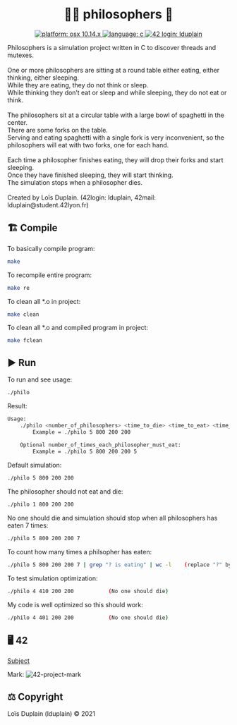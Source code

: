 <h1 align="center">👴🏻 philosophers 🍴</h1>

<p align="center">
  <a href="https://fr.wikipedia.org/wiki/MacOS_Mojave" target="_blank">
    <img alt="platform: osx 10.14.x" src="https://img.shields.io/badge/platform-osx%20v10.14.x-red?style=flat-square"/>
  </a>
  <a href="https://fr.wikipedia.org/wiki/C_(langage)" target="_blank">
    <img alt="language: c" src="https://img.shields.io/badge/language-C-purple?style=flat-square"/>
  </a>
  <a href="https://profile.intra.42.fr/users/lduplain" target="_blank">
    <img alt="42 login: lduplain" src="https://img.shields.io/badge/42%20login-lduplain-2DD57B?style=flat-square"/>
  </a>
</p>

<p align="left">
  Philosophers is a simulation project written in C to discover threads and mutexes. <br>
  <br>
  One or more philosophers are sitting at a round table either eating, either thinking, either sleeping. <br>
  While they are eating, they do not think or sleep. <br>
  While thinking they don’t eat or sleep and while sleeping, they do not eat or think. <br>
  <br>
  The philosophers sit at a circular table with a large bowl of spaghetti in the center. <br>
  There are some forks on the table. <br>
  Serving and eating spaghetti with a single fork is very inconvenient, so the philosophers will eat with two forks, one for each hand. <br>
  <br>
  Each time a philosopher finishes eating, they will drop their forks and start sleeping. <br>
  Once they have finished sleeping, they will start thinking. <br>
  The simulation stops when a philosopher dies. <br>
  <br>
  Created by Loïs Duplain. (42login: lduplain, 42mail: lduplain@student.42lyon.fr)
</p>

<h2 align="left">🏗️ Compile</h2>
<p align="left">To basically compile program:</p>

```bash
make
```

<p align="left">To recompile entire program:</p>

```bash
make re
```

<p align="left">To clean all *.o in project:</p>

```bash
make clean
```

<p align="left">To clean all *.o and compiled program in project:</p>

```bash
make fclean
```

<h2 align="left">▶️ Run</h2>
<p align="left">To run and see usage:</p>

```bash
./philo
```

<p align="left">Result:</p>

```bash
Usage:
	./philo <number_of_philosophers> <time_to_die> <time_to_eat> <time_to_sleep> [number_of_times_each_philosopher_must_eat]
		Example = ./philo 5 800 200 200
	
	Optional number_of_times_each_philosopher_must_eat:
		Example = ./philo 5 800 200 200 5
```

<p align="left">Default simulation:</p>

```bash
./philo 5 800 200 200
```

<p align="left">The philosopher should not eat and die:</p>

```bash
./philo 1 800 200 200
```

<p align="left">No one should die and simulation should stop when all philosophers has eaten 7 times:</p>

```bash
./philo 5 800 200 200 7
```

<p align="left">To count how many times a philsopher has eaten:</p>

```bash
./philo 5 800 200 200 7 | grep "? is eating" | wc -l	(replace "?" by a philosopher ID)
```

<p align="left">To test simulation optimization:</p>

```bash
./philo 4 410 200 200			(No one should die)
```

<p align="left">My code is well optimized so this should work:</p>

```bash
./philo 4 401 200 200			(No one should die)
```

<h2 align="left">🖥️ 42</h2>

<a href="https://github.com/LoisDuplain/42cursus/blob/master/philosophers/philosophers.pdf">Subject</a>
<p align="left">
  Mark:
  <img alt="42-project-mark" src="https://badge42.herokuapp.com/api/project/lduplain/Philosophers"/>
</p>

<h2 align="left">⚖️ Copyright</h2>
<p align="left">
  Loïs Duplain (lduplain) © 2021
</p>